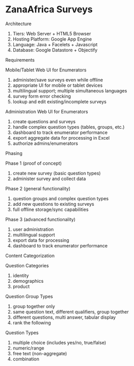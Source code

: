 ZanaAfrica Surveys
==================

Architecture

   1. Tiers: Web Server + HTML5 Browser
   2. Hosting Platform: Google App Engine
   3. Language: Java + Facelets + Javascript
   4. Database: Google Datastore + Objectify

Requirements

Mobile/Tablet Web UI for Enumerators

   1. administer/save surveys even while offline
   2. appropriate UI for mobile or tablet devices
   3. multilingual support; multiple simultaneous languages
   4. survey form error checking
   5. lookup and edit existing/incomplete surveys

Administration Web UI for Enumerators

   1. create questions and surveys
   2. handle complex question types (tables, groups, etc.)
   3. dashboard to track enumerator performance
   4. export aggregate data for processing in Excel
   5. authorize admins/enumerators

Phasing

Phase 1 (proof of concept)

   1. create new survey (basic question types)
   2. administer survey and collect data

Phase 2 (general functionality)

   1. question groups and complex question types
   2. add new questions to existing surveys
   3. full offline storage/sync capabilities

Phase 3 (advanced functionality)

   1. user administration
   2. multilingual support
   3. export data for processing
   4. dashboard to track enumerator performance

Content Categorization

Question Categories
 1. identity
 2. demographics
 3. product

Question Group Types
 1. group together only
 2. same question text, different qualifiers, group together
 3. different questions, multi answer, tabular display
 4. rank the following

Question Types
 1. multiple choice (includes yes/no, true/false)
 2. numeric/range
 3. free text (non-aggregate)
 4. combination


